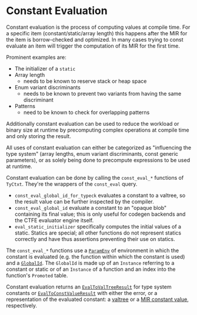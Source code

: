 # Constant Evaluation

Constant evaluation is the process of computing values at compile time. For a
specific item (constant/static/array length) this happens after the MIR for the
item is borrow-checked and optimized. In many cases trying to const evaluate an
item will trigger the computation of its MIR for the first time.

Prominent examples are:

* The initializer of a `static`
* Array length
    * needs to be known to reserve stack or heap space
* Enum variant discriminants
    * needs to be known to prevent two variants from having the same
      discriminant
* Patterns
    * need to be known to check for overlapping patterns

Additionally constant evaluation can be used to reduce the workload or binary
size at runtime by precomputing complex operations at compile time and only
storing the result.

All uses of constant evaluation can either be categorized as "influencing the type system"
(array lengths, enum variant discriminants, const generic parameters), or as solely being
done to precompute expressions to be used at runtime.

Constant evaluation can be done by calling the `const_eval_*` functions of `TyCtxt`.
They're the wrappers of the `const_eval` query.

* `const_eval_global_id_for_typeck` evaluates a constant to a valtree,
  so the result value can be further inspected by the compiler.
* `const_eval_global_id` evaluate a constant to an "opaque blob" containing its final value;
  this is only useful for codegen backends and the CTFE evaluator engine itself.
* `eval_static_initializer` specifically computes the initial values of a static.
  Statics are special; all other functions do not represent statics correctly
  and have thus assertions preventing their use on statics.

The `const_eval_*` functions use a [`ParamEnv`](./typing_parameter_envs/typing_parameter_envs.html) of environment
in which the constant is evaluated (e.g. the function within which the constant is used)
and a [`GlobalId`]. The `GlobalId` is made up of an `Instance` referring to a constant
or static or of an `Instance` of a function and an index into the function's `Promoted` table.

Constant evaluation returns an [`EvalToValTreeResult`] for type system constants
or [`EvalToConstValueResult`] with either the error, or a representation of the
evaluated constant: a [valtree](mir/index.md#valtrees) or a [MIR constant
value](mir/index.md#mir-constant-values), respectively.

[`GlobalId`]: https://doc.rust-lang.org/nightly/nightly-rustc/rustc_middle/mir/interpret/struct.GlobalId.html
[`EvalToConstValueResult`]: https://doc.rust-lang.org/nightly/nightly-rustc/rustc_middle/mir/interpret/error/type.EvalToConstValueResult.html
[`EvalToValTreeResult`]: https://doc.rust-lang.org/nightly/nightly-rustc/rustc_middle/mir/interpret/error/type.EvalToValTreeResult.html
